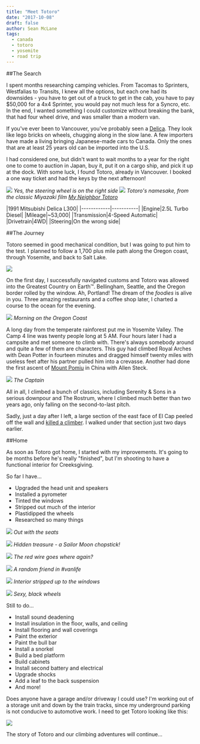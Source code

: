 ```yaml
---
title: "Meet Totoro"
date: "2017-10-08"
draft: false
author: Sean McLane
tags:
  - canada
  - totoro
  - yosemite
  - road trip
---
```

##The Search

I spent months researching camping vehicles. From Tacomas to Sprinters, Westfalias to Transits, I knew all the options, but each one had its downsides - you have to get out of a truck to get in the cab, you have to pay $50,000 for a 4x4 Sprinter, you would pay not much less for a Syncro, etc. In the end, I wanted something I could customize without breaking the bank, that had four wheel drive, and was smaller than a modern van.

If you've ever been to Vancouver, you've probably seen a [Delica](https://en.wikipedia.org/wiki/Mitsubishi_Delica). They look like lego bricks on wheels, chugging along in the slow lane. A few importers have made a living bringing Japanese-made cars to Canada. Only the ones that are at least 25 years old can be imported into the U.S.

I had considered one, but didn't want to wait months to a year for the right one to come to auction in Japan, buy it, put it on a cargo ship, and pick it up at the dock. With some luck, I found Totoro, already in Vancouver. I booked a one way ticket and had the keys by the next afternoon!

![](day1.JPG)
*Yes, the steering wheel is on the right side*
![](totoro.jpg)
*Totoro's namesake, from the classic Miyazaki film [My Neighbor Totoro](https://en.wikipedia.org/wiki/My_Neighbor_Totoro)*

|1991 Mitsubishi Delica L300|
|------------|-----------|
|Engine|2.5L Turbo Diesel|
|Mileage|~53,000|
|Transmission|4-Speed Automatic|
|Drivetrain|4WD|
|Steering|On the wrong side|


##The Journey

Totoro seemed in good mechanical condition, but I was going to put him to the test. I planned to follow a 1,700 plus mile path along the Oregon coast, through Yosemite, and back to Salt Lake.

![](trip.png)

On the first day, I successfully navigated customs and Totoro was allowed into the Greatest Country on Earth™. Bellingham, Seattle, and the Oregon border rolled by the window. Ah, Portland! The dream of the *foodies* is alive in you. Three amazing restaurants and a coffee shop later, I charted a course to the ocean for the evening.

![](beach.JPG)
*Morning on the Oregon Coast*

A long day from the temperate rainforest put me in Yosemite Valley. The Camp 4 line was twenty people long at 5 AM. Four hours later I had a campsite and met someone to climb with. There's always somebody around and quite a few of them are characters. This guy had climbed Royal Arches with Dean Potter in fourteen minutes and dragged himself twenty miles with useless feet after his partner pulled him into a crevasse. Another had done the first ascent of [Mount Pomiu](https://en.wikipedia.org/wiki/Mount_Pomiu) in China with Allen Steck.

![](elcap.JPG)
*The Captain*

All in all, I climbed a bunch of classics, including Serenity & Sons in a serious downpour and The Rostrum, where I climbed much better than two years ago, only falling on the second-to-last pitch.

Sadly, just a day after I left, a large section of the east face of El Cap peeled off the wall and [killed a climber](https://www.nbcnews.com/news/us-news/climber-killed-rockfall-yosemite-s-el-capitan-trying-save-wife-n806191). I walked under that section just two days earlier.

##Home

As soon as Totoro got home, I started with my improvements. It's going to be months before he's really "finished", but I'm shooting to have a functional interior for Creeksgiving.

So far I have...

- Upgraded the head unit and speakers
- Installed a pyrometer
- Tinted the windows
- Stripped out much of the interior
- Plastidipped the wheels
- Researched so many things

![](middle-seat.JPG)
*Out with the seats*

![](sailor-moon.JPG)
*Hidden treasure - a Sailor Moon chopstick!*

![](speaker-wire.JPG)
*The red wire goes where again?*

![](friend.JPG)
*A random friend in \#vanlife*

![](empty.JPG)
*Interior stripped up to the windows*

![](wheels2.JPG)
*Sexy, black wheels*

Still to do...

- Install sound deadening
- Install insulation in the floor, walls, and ceiling
- Install flooring and wall coverings
- Paint the exterior
- Paint the bull bar
- Install a snorkel
- Build a bed platform
- Build cabinets
- Install second battery and electrical
- Upgrade shocks
- Add a leaf to the back suspension
- And more!

Does anyone have a garage and/or driveway I could use? I'm working out of a storage unit and down by the train tracks, since my underground parking is not conducive to automotive work. I need to get Totoro looking like this:

![](goal.jpg)

The story of Totoro and our climbing adventures will continue...
